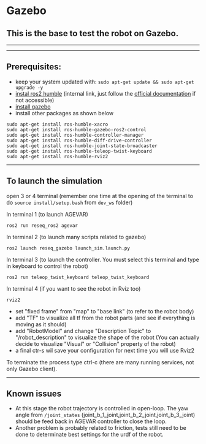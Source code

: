 # Gazebo

## This is the base to test the robot on Gazebo.

---

---

## Prerequisites:

- keep your system updated with: `sudo apt-get update && sudo apt-get upgrade -y`
- <a href="https://docs.teamisaac.it/s/a9fc1d45-3830-400f-943f-88d75b56df82">instal ros2 humble</a> (internal link, just follow the <a href="https://docs.ros.org/en/humble/Installation/Ubuntu-Install-Debians.html">official documentation</a> if not accessible)
- <a href="https://classic.gazebosim.org/tutorials?tut=install_ubuntu">install gazebo</a>
- install other packages as shown below

```
sudo apt-get install ros-humble-xacro
sudo apt-get install ros-humble-gazebo-ros2-control
sudo apt-get install ros-humble-controller-manager
sudo apt-get install ros-humble-diff-drive-controller
sudo apt-get install ros-humble-joint-state-broadcaster
sudo apt-get install ros-humble-teleop-twist-keyboard
sudo apt-get install ros-humble-rviz2
```

---

## To launch the simulation

open 3 or 4 terminal (remember one time at the opening of the terminal to do `source install/setup.bash` from `dev_ws` folder)

In terminal 1 (to launch AGEVAR)

```
ros2 run reseq_ros2 agevar
```

In terminal 2 (to launch many scripts related to gazebo)

```
ros2 launch reseq_gazebo launch_sim.launch.py
```

In terminal 3 (to launch the controller. You must select this terminal and type in keyboard to control the robot)

```
ros2 run teleop_twist_keyboard teleop_twist_keyboard
```

In terminal 4 (if you want to see the robot in Rviz too)

```
rviz2
```

- set "fixed frame" from "map" to "base link" (to refer to the robot body)
- add "TF" to visualize all tf from the robot parts (and see if everything is moving as it should)
- add "RobotModel" and change "Description Topic" to "/robot_description" to visualize the shape of the robot (You can actually decide to visualize "Visual" or "Collision" property of the robot)
- a final ctr-s wil save your configuration for next time you will use Rviz2

To terminate the process type ctrl-c (there are many running services, not only Gazebo client).

---

## Known issues

- At this stage the robot trajectory is controlled in open-loop. The yaw angle from `/joint_states` (joint_b_1_joint,joint_b_2_joint,joint_b_3_joint) should be feed back in AGEVAR controller to close the loop.
- Another problem is probably related to friction, tests still need to be done to determinate best settings for the urdf of the robot.
